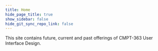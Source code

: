 ```yaml
---
title: Home
hide_page_title: true
show_sidebar: false
hide_git_sync_repo_link: false
---
```


This site contains future, current and past offerings of CMPT-363 User Interface Design.
